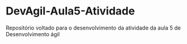 # DevAgil-Aula5-Atividade
Repositório voltado para o desenvolvimento da atividade da aula 5 de Desenvolvimento ágil
